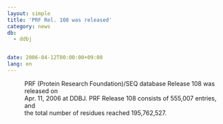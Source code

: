 ```yaml
---
layout: simple
title: 'PRF Rel. 108 was released'
category: news
db:
  - ddbj


date: 2006-04-12T00:00:00+09:00
lang: en
---
```


<dd>PRF (Protein Research Foundation)/SEQ database Release 108 was released on<br> Apr. 11, 2006 at DDBJ. PRF Release 108 consists of 555,007 entries, and<br> the total number of residues reached 195,762,527.</dd>
